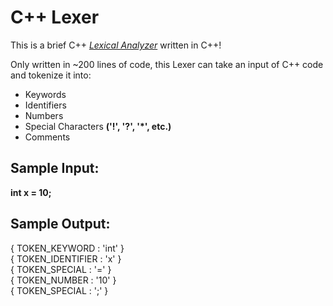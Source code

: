 # C++ Lexer
This is a brief C++ [*Lexical Analyzer*](https://en.wikipedia.org/wiki/Lexical_analysis) written in C++!

Only written in ~200 lines of code, this Lexer can take an input of C++ code and tokenize it into:
* Keywords
* Identifiers
* Numbers
* Special Characters **('!', '?', '*', etc.)**
* Comments
## Sample Input:

**int x = 10;**

## Sample Output:

{ TOKEN_KEYWORD : 'int' }\
{ TOKEN_IDENTIFIER : 'x' }\
{ TOKEN_SPECIAL : '=' }\
{ TOKEN_NUMBER : '10' }\
{ TOKEN_SPECIAL : ';' }
